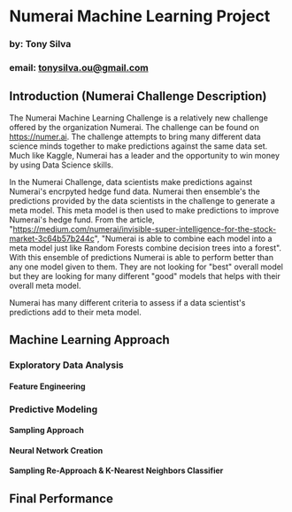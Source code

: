 # Numerai Machine Learning Project
### by: Tony Silva
### email: tonysilva.ou@gmail.com

## Introduction (Numerai Challenge Description)
The Numerai Machine Learning Challenge is a relatively new challenge offered by the organization Numerai. The challenge can be found on https://numer.ai. The challenge attempts to bring many different data science minds together to make predictions against the same data set. Much like Kaggle, Numerai has a leader and the opportunity to win money by using Data Science skills.

In the Numerai Challenge, data scientists make predictions against Numerai's encrpyted hedge fund data. Numerai then ensemble's the predictions provided by the data scientists in the challenge to generate a meta model. This meta model is then used to make predictions to improve Numerai's hedge fund. From the article, "https://medium.com/numerai/invisible-super-intelligence-for-the-stock-market-3c64b57b244c", "Numerai is able to combine each model into a meta model just like Random Forests combine decision trees into a forest". With this ensemble of predictions Numerai is able to perform better than any one model given to them. They are not looking for "best" overall model but they are looking for many different "good" models that helps with their overall meta model.

Numerai has many different criteria to assess if a data scientist's predictions add to their meta model. 


## Machine Learning Approach

### Exploratory Data Analysis
#### Feature Engineering

### Predictive Modeling
#### Sampling Approach
#### Neural Network Creation
#### Sampling Re-Approach &  K-Nearest Neighbors Classifier

## Final Performance

